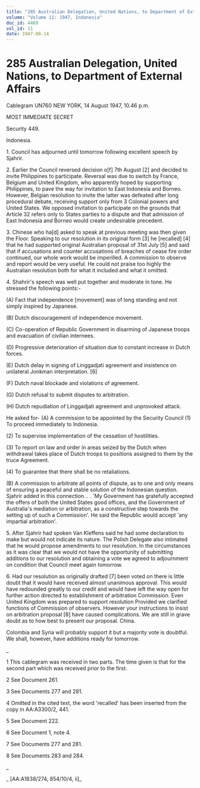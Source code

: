```yaml
---
title: "285 Australian Delegation, United Nations, to Department of External Affairs"
volume: "Volume 11: 1947, Indonesia"
doc_id: 4469
vol_id: 11
date: 1947-08-14
---
```


# 285 Australian Delegation, United Nations, to Department of External Affairs

Cablegram UN760 NEW YORK, 14 August 1947, 10.46 p.m.

MOST IMMEDIATE SECRET

Security 449.

Indonesia.

1\. Council has adjourned until tomorrow following excellent speech by Sjahrir.

2\. Earlier the Council reversed decision o[f] 7th August [2] and decided to invite Philippines to participate. Reversal was due to switch by France, Belgium and United Kingdom, who apparently hoped by supporting Philippines, to pave the way for invitation to East Indonesia and Borneo. However, Belgian resolution to invite the latter was defeated after long procedural debate, receiving support only from 3 Colonial powers and United States. We opposed invitation to participate on the grounds that Article 32 refers only to States parties to a dispute and that admission of East Indonesia and Borneo would create undesirable precedent.

3\. Chinese who ha[d] asked to speak at previous meeting was then given the Floor. Speaking to our resolution in its original form [3] he [recalled] [4] that he had supported original Australian proposal of 31st July [5] and said that if accusations and counter accusations of breaches of cease fire order continued, our whole work would be imperilled. A commission to observe and report would be very useful. He could not praise too highly the Australian resolution both for what it included and what it omitted.

4\. Shahrir's speech was well put together and moderate in tone. He stressed the following points:-

(A) Fact that independence [movement] was of long standing and not simply inspired by Japanese.

(B) Dutch discouragement of independence movement.

(C) Co-operation of Republic Government in disarming of Japanese troops and evacuation of civilian internees.

(D) Progressive deterioration of situation due to constant increase in Dutch forces.

(E) Dutch delay in signing of Linggadjati agreement and insistence on unilateral Jonkman interpretation. [6]

(F) Dutch naval blockade and violations of agreement.

(G) Dutch refusal to submit disputes to arbitration.

(H) Dutch repudiation of Linggadjati agreement and unprovoked attack.

He asked for- (A) A commission to be appointed by the Security Council (1) To proceed immediately to Indonesia.

(2) To supervise implementation of the cessation of hostilities.

(3) To report on law and order in areas seized by the Dutch when withdrawal takes place of Dutch troops to positions assigned to them by the truce Agreement.

(4) To guarantee that there shall be no retaliations.

(B) A commission to arbitrate all points of dispute, as to one and only means of ensuring a peaceful and stable solution of the Indonesian question. Sjahrir added in this connection .. . 'My Government has gratefully accepted the offers of both the United States good offices, and the Government of Australia's mediation or arbitration, as a constructive step towards the setting up of such a Commission'. He said the Republic would accept 'any impartial arbitration'.

5\. After Sjahrir had spoken Van Kleffens said he had some declaration to make but would not indicate its nature. The Polish Delegate also intimated that he would propose amendments to our resolution. In the circumstances as it was clear that we would not have the opportunity of submitting additions to our resolution and obtaining a vote we agreed to adjournment on condition that Council meet again tomorrow.

6\. Had our resolution as originally drafted [7] been voted on there is little doubt that it would have received almost unanimous approval. This would have redounded greatly to our credit and would have left the way open for further action directed to establishment of arbitration Commission. Even United Kingdom was prepared to support resolution Provided we clarified functions of Commission of observers. However your instructions to insist on arbitration proposal [8] have caused complications. We are still in grave doubt as to how best to present our proposal. China.

Colombia and Syria will probably support it but a majority vote is doubtful. We shall, however, have additions ready for tomorrow.

_

1 This cablegram was received in two parts. The time given is that for the second part which was received prior to the first.

2 See Document 261.

3 See Documents 277 and 281.

4 Omitted in the cited text, the word 'recalled' has been inserted from the copy in AA:A3300/2, 441.

5 See Document 222.

6 See Document 1, note 4.

7 See Documents 277 and 281.

8 See Documents 283 and 284.

_

_ [AA:A1838/274, 854/10/4, ii]_
